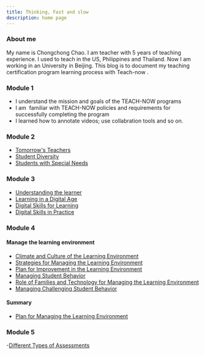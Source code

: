 ```yaml
---
title: Thinking, Fast and slow
description: home page
---
```


### About me
My name is Chongchong Chao. I am teacher with 5 years of teaching experience. I used to teach in the US, Philippines and Thailand. Now I am working in an University in Beijing. This blog is to document my teaching certification program learning process with Teach-now .


### Module 1
- I understand the mission and goals of the TEACH-NOW programs
- I am  familiar with TEACH-NOW policies and requirements for successfully completing the program
- I learned how to annotate videos; use collabration tools and so on.



### Module 2
- [Tomorrow's Teachers](https://spatblan.github.io/fast-and-slow/2-1)
- [Student Diversity](https://spatblan.github.io/fast-and-slow/2-2)
- [Students with Special Needs](https://spatblan.github.io/fast-and-slow/2-3)



### Module 3
- [Understanding the learner](https://spatblan.github.io/fast-and-slow/3-1)
- [Learning in a Digital Age](https://spatblan.github.io/fast-and-slow/3-2)
- [Digital Skills for Learning](https://spatblan.github.io/fast-and-slow/3-3)
- [Digital Skills in Practice](https://spatblan.github.io/fast-and-slow/3-4)


### Module 4
#### Manage the learning environment
- [Climate and Culture of the Learning Environment](/fast-and-slow/4-1)
- [Strategies for Managing the Learning Environment](https://spatblan.github.io/fast-and-slow/4-2)
- [Plan for Improvement in the Learning Environment](https://spatblan.github.io/fast-and-slow/4-3)
- [Managing Student Behavior](https://spatblan.github.io/fast-and-slow/4-4)
- [Role of Families and Technology for Managing the Learning Environment](https://spatblan.github.io/fast-and-slow/4-5)
- [Managing Challenging Student Behavior](https://spatblan.github.io/fast-and-slow/4-6)

#### Summary 
- [Plan for Managing the Learning Environment](https://spatblan.github.io/fast-and-slow/static/4-7.pdf)

### Module 5

-[Different Types of Assessments](https://spatblan.github.io/fast-and-slow/5-1)

